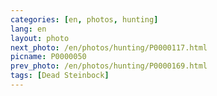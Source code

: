 ```yaml
---
categories: [en, photos, hunting]
lang: en
layout: photo
next_photo: /en/photos/hunting/P0000117.html
picname: P0000050
prev_photo: /en/photos/hunting/P0000169.html
tags: [Dead Steinbock]
---
```

